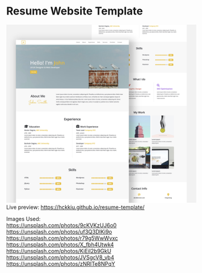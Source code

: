 # Resume Website Template  

![image](resume-template.jpg)
Live preview: https://hckkiu.github.io/resume-template/  
  
Images Used:  
https://unsplash.com/photos/9cKVKzUJ6o0  
https://unsplash.com/photos/uf3Q3DlKi9o  
https://unsplash.com/photos/r79g5WwWvxc  
https://unsplash.com/photos/X_fbh4Utwk4  
https://unsplash.com/photos/KiEiI2b9GkU  
https://unsplash.com/photos/JVSgcV8_vb4  
https://unsplash.com/photos/zNRITe8NPqY  
